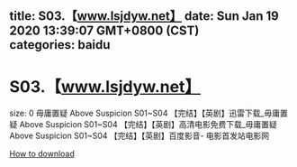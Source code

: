 
title: S03.【www.lsjdyw.net】
date: Sun Jan 19 2020 13:39:07 GMT+0800 (CST)    
categories: baidu
---

# S03.【www.lsjdyw.net】
size: 0
 毋庸置疑 Above Suspicion S01~S04 【完结】【英剧】迅雷下载_毋庸置疑 Above Suspicion S01~S04 【完结】【英剧】高清电影免费下载_毋庸置疑 Above Suspicion S01~S04 【完结】【英剧】百度影音- 电影首发站电影网
 

[How to download](https://bpcam.bemobtrk.com/go/2ceec3aa-1ca2-46d6-b9ff-aaa5c184517c?jno=1769)